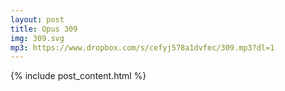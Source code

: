 ```yaml
---
layout: post
title: Opus 309
img: 309.svg
mp3: https://www.dropbox.com/s/cefyj578a1dvfec/309.mp3?dl=1
---
```


{% include post_content.html %}
